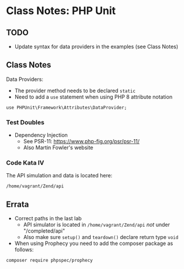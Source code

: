 # Class Notes: PHP Unit

## TODO
* Update syntax for data providers in the examples (see Class Notes)

## Class Notes
Data Providers:
* The provider method needs to be declared `static`
* Need to add a `use` statement when using PHP 8 attribute notation
```
use PHPUnit\Framework\Attributes\DataProvider;
```

### Test Doubles
* Dependency Injection
  * See PSR-11: https://www.php-fig.org/psr/psr-11/
  * Also Martin Fowler's website

### Code Kata IV
The API simulation and data is located here:
```
/home/vagrant/Zend/api
```

## Errata
* Correct paths in the last lab
  * API simulator is located in `/home/vagrant/Zend/api` *not* under "/completed/api"
  * Also make sure `setup()` and `teardown()` declare return type `void`
* When using Prophecy you need to add the composer package as follows:
```
composer require phpspec/prophecy
```


